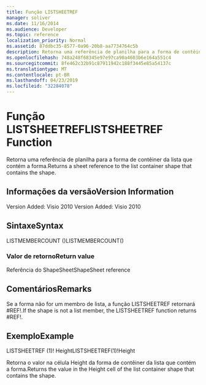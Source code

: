 ```yaml
---
title: Função LISTSHEETREF
manager: soliver
ms.date: 11/16/2014
ms.audience: Developer
ms.topic: reference
localization_priority: Normal
ms.assetid: 87ddbc35-8577-0a96-20b8-aa7734764c5b
description: Retorna uma referência de planilha para a forma de contêiner da lista que contém a forma.
ms.openlocfilehash: 748a248f68345e97e97ca90a4603b6e164a551c4
ms.sourcegitcommit: 8fe462c32b91c87911942c188f3445e85a54137c
ms.translationtype: MT
ms.contentlocale: pt-BR
ms.lasthandoff: 04/23/2019
ms.locfileid: "32284078"
---
```

# <a name="listsheetref-function"></a><span data-ttu-id="06e94-103">Função LISTSHEETREF</span><span class="sxs-lookup"><span data-stu-id="06e94-103">LISTSHEETREF Function</span></span>

<span data-ttu-id="06e94-104">Retorna uma referência de planilha para a forma de contêiner da lista que contém a forma.</span><span class="sxs-lookup"><span data-stu-id="06e94-104">Returns a sheet reference to the list container shape that contains the shape.</span></span>
  
## <a name="version-information"></a><span data-ttu-id="06e94-105">Informações da versão</span><span class="sxs-lookup"><span data-stu-id="06e94-105">Version Information</span></span>

<span data-ttu-id="06e94-106">Version Added: Visio 2010
</span><span class="sxs-lookup"><span data-stu-id="06e94-106">Version Added: Visio 2010</span></span> 
  
## <a name="syntax"></a><span data-ttu-id="06e94-107">Sintaxe</span><span class="sxs-lookup"><span data-stu-id="06e94-107">Syntax</span></span>

<span data-ttu-id="06e94-108">LISTMEMBERCOUNT ()</span><span class="sxs-lookup"><span data-stu-id="06e94-108">LISTMEMBERCOUNT()</span></span>
  
### <a name="return-value"></a><span data-ttu-id="06e94-109">Valor de retorno</span><span class="sxs-lookup"><span data-stu-id="06e94-109">Return value</span></span>

<span data-ttu-id="06e94-110">Referência do ShapeSheet</span><span class="sxs-lookup"><span data-stu-id="06e94-110">ShapeSheet reference</span></span>
  
## <a name="remarks"></a><span data-ttu-id="06e94-111">Comentários</span><span class="sxs-lookup"><span data-stu-id="06e94-111">Remarks</span></span>

<span data-ttu-id="06e94-112">Se a forma não for um membro de lista, a função LISTSHEETREF retornará #REF!.</span><span class="sxs-lookup"><span data-stu-id="06e94-112">If the shape is not a list member, the LISTSHEETREF function returns #REF!.</span></span>
  
## <a name="example"></a><span data-ttu-id="06e94-113">Exemplo</span><span class="sxs-lookup"><span data-stu-id="06e94-113">Example</span></span>

<span data-ttu-id="06e94-114">LISTSHEETREF (1)! Height</span><span class="sxs-lookup"><span data-stu-id="06e94-114">LISTSHEETREF(1)!Height</span></span> 
  
<span data-ttu-id="06e94-115">Retorna o valor na célula Height da forma de contêiner da lista que contém a forma.</span><span class="sxs-lookup"><span data-stu-id="06e94-115">Returns the value in the Height cell of the list container shape that contains the shape.</span></span> 
  

